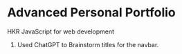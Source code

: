 # Advanced Personal Portfolio
 HKR JavaScript for web development
1. Used ChatGPT to Brainstorm titles for the navbar.